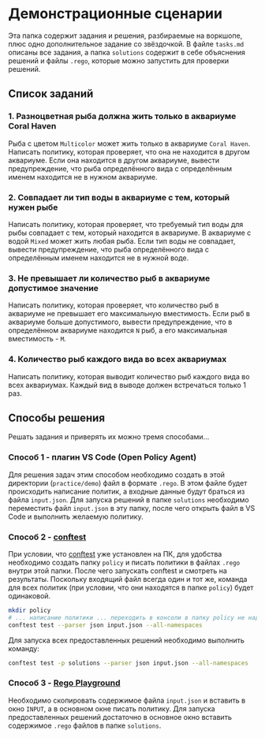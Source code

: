 # Демонстрационные сценарии

Эта папка содержит задания и решения, разбираемые на воркшопе, плюс одно дополнительное задание со звёздочкой. В файле `tasks.md` описаны все задания, а папка `solutions` содержит в себе объяснения решений и файлы `.rego`, которые можно запустить для проверки решений.

## Список заданий

### 1. Разноцветная рыба должна жить только в аквариуме Coral Haven
Рыба с цветом `Multicolor` может жить только в аквариуме `Coral Haven`. Написать политику, которая проверяет, что она не находится в другом аквариуме. Если она находится в другом аквариуме, вывести предупреждение, что рыба определённого вида с определённым именем находится не в нужном аквариуме.

### 2. Совпадает ли тип воды в аквариуме с тем, который нужен рыбе
Написать политику, которая проверяет, что требуемый тип воды для рыбы совпадает с тем, который находится в аквариуме. В аквариуме с водой `Mixed` может жить любая рыба. Если тип воды не совпадает, вывести предупреждение, что рыба определённого вида с определённым именем находится не в нужной воде.

### 3. Не превышает ли количество рыб в аквариуме допустимое значение
Написать политику, которая проверяет, что количество рыб в аквариуме не превышает его максимальную вместимость. Если рыб в аквариуме больше допустимого, вывести предупреждение, что в определённом аквариуме находится `N` рыб, а его максимальная вместимость - `M`.

### 4. Количество рыб каждого вида во всех аквариумах
Написать политику, которая выводит количество рыб каждого вида во всех аквариумах. Каждый вид в выводе должен встречаться только 1 раз.

## Способы решения
Решать задания и приверять их можно тремя способами...

### Способ 1 - плагин VS Code (Open Policy Agent)
Для решения задач этим способом необходимо создать в этой директории (`practice/demo`) файл в формате `.rego`. В этом файле будет происходить написание политик, а входные данные будут браться из файла `input.json`. Для запуска решений в папке `solutions` необходимо переместить файл `input.json` в эту папку, после чего открыть файл в VS Code и выполнить желаемую политику.

### Способ 2 - [conftest](https://www.conftest.dev/)
При условии, что [conftest](https://www.conftest.dev/) уже установлен на ПК, для удобства необходимо создать папку `policy` и писать политики в файлах `.rego` внутри этой папки. После чего запускать conftest и смотреть на результаты. Поскольку входящий файл всегда один и тот же, команда для всех политик (при условии, что они находятся в папке `policy`) будет одинаковой.

```sh
mkdir policy
# ... написание политики ... переходить в консоли в папку policy не надо!
conftest test --parser json input.json --all-namespaces
```

Для запуска всех предоставленных решений необходимо выполнить команду:
```sh
conftest test -p solutions --parser json input.json --all-namespaces
```

### Способ 3 - [Rego Playground](https://play.openpolicyagent.org/)
Необходимо скопировать содержимое файла `input.json` и вставить в окно `INPUT`, а в основном окне писать политику. Для запуска предоставленных решений достаточно в основное окно вставить содержимое `.rego` файлов в папке `solutions`.
